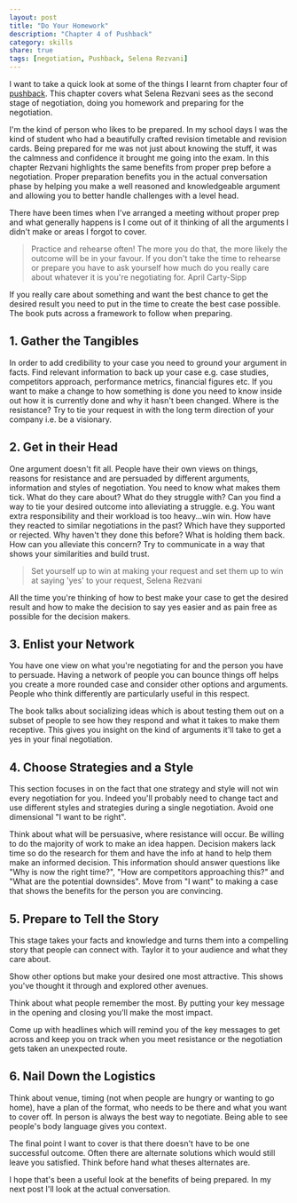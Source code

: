 ```yaml
---
layout: post
title: "Do Your Homework"
description: "Chapter 4 of Pushback"
category: skills
share: true
tags: [negotiation, Pushback, Selena Rezvani]
---
```


I want to take a quick look at some of the things I learnt from chapter four of [pushback](http://www.amazon.co.uk/Pushback-Smart-Women-Ask-Up/dp/1118104900). This chapter covers what Selena Rezvani sees as the second stage of negotiation, doing you homework and preparing for the negotiation. 

I'm the kind of person who likes to be prepared. In my school days I was the kind of student who had a beautifully crafted revision timetable and revision cards. Being prepared for me was not just about knowing the stuff, it was the calmness and confidence it brought me going into the exam. In this chapter Rezvani highlights the same benefits from proper prep before a negotiation. Proper preparation benefits you in the actual conversation phase by helping you make a well reasoned and knowledgeable argument and allowing you to better handle challenges with a level head.

There have been times when I've arranged a meeting without proper prep and what generally happens is I come out of it thinking of all the arguments I didn't make or areas I forgot to cover. 

> Practice and rehearse often! The more you do that, the more likely the outcome will be in your favour. If you don't take the time to rehearse or prepare you have to ask yourself how much do you really care about whatever it is you're negotiating for. April Carty-Sipp

If you really care about something and want the best chance to get the desired result you need to put in the time to create the best case possible. The book puts across a framework to follow when preparing.

## 1. Gather the Tangibles ##

In order to add credibility to your case you need to ground your argument in facts. Find relevant information to back up your case e.g. case studies, competitors approach, performance metrics, financial figures etc. If you want to make a change to how something is done you need to know inside out how it is currently done and why it hasn't been changed. Where is the resistance? Try to tie your request in with the long term direction of your company i.e. be a visionary. 

## 2. Get in their Head ##

One argument doesn't fit all. People have their own views on things, reasons for resistance and are persuaded by different arguments, information and styles of negotiation. You need to know what makes them tick. What do they care about? What do they struggle with? Can you find a way to tie your desired outcome into alleviating a struggle. e.g. You want extra responsibility and their workload is too heavy...win win. How have they reacted to similar negotiations in the past? Which have they supported or rejected. Why haven't they done this before? What is holding them back. How can you alleviate this concern? Try to communicate in a way that shows your similarities and build trust.

> Set yourself up to win at making your request and set them up to win at saying 'yes' to your request, Selena Rezvani

All the time you're thinking of how to best make your case to get the desired result and how to make the decision to say yes easier and as pain free as possible for the decision makers. 

## 3. Enlist your Network ##

You have one view on what you're negotiating for and the person you have to persuade. Having a network of people you can bounce things off helps you create a more rounded case and consider other options and arguments. People who think differently are particularly useful in this respect.

The book talks about socializing ideas which is about testing them out on a subset of people to see how they respond and what it takes to make them receptive. This gives you insight on the kind of arguments it'll take to get a yes in your final negotiation.

## 4. Choose Strategies and a Style ##

This section focuses in on the fact that one strategy and style will not win every negotiation for you. Indeed you'll probably need to change tact and use different styles and strategies during a single negotiation. Avoid one dimensional "I want to be right".

Think about what will be persuasive, where resistance will occur. Be willing to do the majority of work to make an idea happen. Decision makers lack time so do the research for them and have the info at hand to help them make an informed decision. This information should answer questions like "Why is now the right time?", "How are competitors approaching this?" and "What are the potential downsides". Move from "I want" to making a case that shows the benefits for the person you are convincing.

## 5. Prepare to Tell the Story ##

This stage takes your facts and knowledge and turns them into a compelling story that people can connect with. Taylor it to your audience and what they care about. 

Show other options but make your desired one most attractive. This shows you've thought it through and explored other avenues. 

Think about what people remember the most. By putting your key message in the opening and closing you'll make the most impact.

Come up with headlines which will remind you of the key messages to get across and keep you on track when you meet resistance or the negotiation gets taken an unexpected route.

## 6. Nail Down the Logistics ##

Think about venue, timing (not when people are hungry or wanting to go home), have a plan of the format, who needs to be there and what you want to cover off. In person is always the best way to negotiate. Being able to see people's body language gives you context.

The final point I want to cover is that there doesn't have to be one successful outcome. Often there are alternate solutions which would still leave you satisfied. Think before hand what theses alternates are.

I hope that's been a useful look at the benefits of being prepared. In my next post I'll look at the actual conversation.

